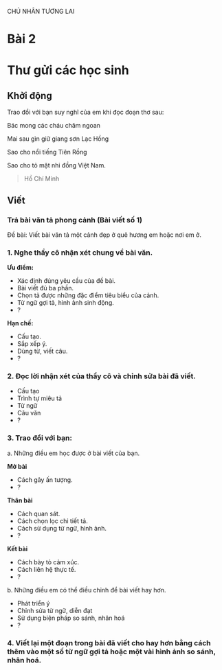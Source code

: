 CHỦ NHÂN TƯƠNG LAI

# Bài 2
# Thư gửi các học sinh

## Khởi động

Trao đổi với bạn suy nghĩ của em khi đọc đoạn thơ sau:

Bác mong các cháu chăm ngoan

Mai sau gìn giữ giang sơn Lạc Hồng

Sao cho nổi tiếng Tiên Rồng

Sao cho tỏ mặt nhi đồng Việt Nam.
> Hồ Chí Minh

## Viết

### Trả bài văn tả phong cảnh (Bài viết số 1)

Đề bài: Viết bài văn tả một cảnh đẹp ở quê hương em hoặc nơi em ở.
### 1. Nghe thầy cô nhận xét chung về bài văn.

**Ưu điểm:**
- Xác định đúng yêu cầu của đề bài.
- Bài viết đủ ba phần.
- Chọn tả được những đặc điểm tiêu biểu của cảnh.
- Từ ngữ gợi tả, hình ảnh sinh động.
- ?

**Hạn chế:**
- Cấu tạo.
- Sắp xếp ý.
- Dùng từ, viết câu.
- ?

### 2. Đọc lời nhận xét của thầy cô và chỉnh sửa bài đã viết.

- Cấu tạo
- Trình tự miêu tả
- Từ ngữ
- Câu văn
- ?

### 3. Trao đổi với bạn:

a. Những điều em học được ở bài viết của bạn.

**Mở bài**
- Cách gây ấn tượng.
- ?

**Thân bài**
- Cách quan sát.
- Cách chọn lọc chi tiết tả.
- Cách sử dụng từ ngữ, hình ảnh.
- ?

**Kết bài**
- Cách bày tỏ cảm xúc.
- Cách liên hệ thực tế.
- ?

b. Những điều em có thể điều chỉnh để bài viết hay hơn.

- Phát triển ý
- Chỉnh sửa từ ngữ, diễn đạt
- Sử dụng biện pháp so sánh, nhân hoá
- ?

### 4. Viết lại một đoạn trong bài đã viết cho hay hơn bằng cách thêm vào một số từ ngữ gợi tả hoặc một vài hình ảnh so sánh, nhân hoá.
